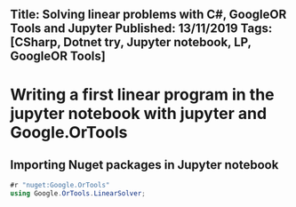 Title: Solving linear problems with C#, GoogleOR Tools and Jupyter
Published: 13/11/2019
Tags: [CSharp, Dotnet try, Jupyter notebook, LP, GoogleOR Tools] 
---

# Writing a first linear program in the jupyter notebook with jupyter and Google.OrTools

## Importing Nuget packages in Jupyter notebook 

```csharp
#r "nuget:Google.OrTools"
using Google.OrTools.LinearSolver;
```